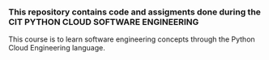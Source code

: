 
### This repository contains code and assigments done during the CIT PYTHON  CLOUD SOFTWARE ENGINEERING
This course is to learn software engineering concepts through the Python Cloud Engineering language.


<!--
### Table of Contents



1. Getting Started
   * [Variables](week1/variables.md)
  
2. Data Types
   * [Strings](week2/data\_types/strings/README.md)
   * [Numbers](week1/numbers/numbers.md)
   * [Booleans](week1/booleans/booleans.md)
   * [Lists](week2/data\_types/python\_lists/README.md)
   * [Dictionaries](week2/data\_types/dictionaries/README.md)
   * [Tuples](week2/data\_types/python\_tuples/README.md)
   * [Sets](week2/data\_types/sets/README.md)
3. Operators
   * [Arithmetic Operators](week2/operators/arithmetic/README.md)(`+`, `-`, `*`, `/`, `//`, `%`)
   * [Comparison Operators](week2/operators/comparison/README.md)(`==`, `!=`, `>`, `<`, `>=`, `<=`)
   * [Logical Operators](week2/operators/logical/README.md)(`and`, `or`, `not`)
   * [Bitwise Operators](week2/operators/bitwise/README.md)(`&`, `|`, `^`, `~`, `<<`, `>>`)
   * [Membership Operators](week2/operators/membership/README.md)(`in`, `not in`)
   * [Identity Operators](week2/operators/identity/README.md)(`is`, `is not`)
4. [Control Flow Statements](week2/control\_flow/control\_flow.md)
   * [If Statements](week2/control\_flow/if\_statements/README.md)
   * [For Loops](week2/control\_flow/for\_loop/README.md)
   * [While Loops](week2/control\_flow/while\_loops/README.md)
   * [Break and Continue](week2/control\_flow/break\_and\_continue/README.md)
5. [Functions](week3/functions/README.md)
   * [Function Arguments](week3/functions/function\_arguments/README.md)
   * [Python Recursion](week3/functions/python\_recursion/README.md)
6. [Object Oriented Programming](week3/oop/README.md)
   * [Classes](week3/oop/classes/README.md)
   * [Inheritance](week3/oop/inheritance/README.md)
   * [Polymorphism](week3/oop/polymorphism/README.md)
   * [Encapsulation](week3/oop/encapsulation/README.md)
   * [Abstraction](week3/oop/abstraction/README.md)
7. [Python Modules](week3/modules/README.md)
      * [Python Packages](week3/modules/python\_packages/README.md)
      * [Python Built-in Modules](week3/modules/python\_built-in\_modules/README.md)
      * [Python Standard Library](week3/modules/python\_standard\_library/README.md)
      * [Python Third Party Modules](week3/modules/python\_third\_party\_modules/README.md)
8. [Python Exceptions](week3/exceptions/README.md)
   * [Python Try and Except](week3/python\_exceptions/python\_try\_and\_except/README.md)
   * [Python Raise](week3/python\_exceptions/python\_raise/README.md)
   * [Python Assert](week3/python\_exceptions/python\_assert/README.md)
   * [Python Finally](week3/python\_exceptions/python\_finally/README.md)
9. [Python File Handling](week4/python\_file\_handling/README.md)
   * [Python Read Files](week4/python\_file\_handling/python\_read\_files/README.md)
   * [Python Write Files](week4/python\_file\_handling/python\_write\_files/README.md)
   * [Python Delete Files](week4/python\_file\_handling/python\_delete\_files/README.md)
   * [Python File Methods](week4/python\_file\_handling/python\_file\_methods/README.md)

10. [Data Structures and Algorithms](week6/data\_structures\_and\_algorithms/README.md)
    * [DSA Introduction](#table-of-contents)
    * [What is an Algorithm?](/week6/data\_structures\_and\_algorithms/algorithms/README.md)
    * [Data Structures and Types](/week6/data\_structures\_and\_algorithms/data\_structures/README.md)
    * [Stack](/week6/data\_structures\_and\_algorithms/data\_structures/stack/README.md)
    * [Queue](/week6/data\_structures\_and\_algorithms/data\_structures/queue/README.md)
    * [Linked List](/week6/data\_structures\_and\_algorithms/data\_structures/linked\_list/README.md)
    * [Bubble Sort Algorithm](/week6/data_structures_and_algorithms/algorithms/bubble_sort/README.md)
    * [Selection Sort Algorithm](/week6/data_structures_and_algorithms/algorithms/selection_sort_algorithm/README.md)
    * [Insertion Sort Algorithm](/week6/data_structures_and_algorithms/algorithms/insertion_sort_algorithm/README.md)
    * [Merge Sort Algorithm](/week6/data_structures_and_algorithms/algorithms/merge_sort_algorithm/README.md)
    * [Quick Sort Algorithm](/week6/data_structures_and_algorithms/algorithms/quick_sort_algorithm/README.md)
11. [Cryptography](week8/cryptography/README.md)
      * [Reverse Cipher](week8/cryptography/reverse\_cipher/README.md)
      * [Caesar Cipher](week8/cryptography/caesar\_cipher/README.md)
      * [Hash Functions](week8/cryptography/hash\_functions/README.md)
-->

